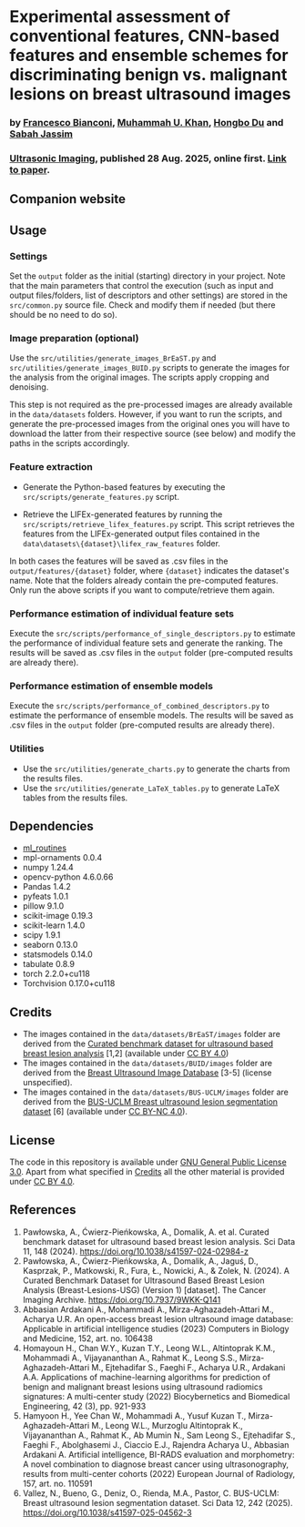 # Experimental assessment of conventional features, CNN-based features and ensemble schemes for discriminating benign vs. malignant lesions on breast ultrasound images

### by [Francesco Bianconi](www.bianconif.net), [Muhammah U. Khan](https://www.linkedin.com/in/usama-khan-0a509211a/), [Hongbo Du](https://www.buckingham.ac.uk/directory/mr-hongbo-du/) and [Sabah Jassim](https://www.buckingham.ac.uk/directory/professor-sabah-jassim/)

### [Ultrasonic Imaging](https://journals.sagepub.com/home/UIX), published 28 Aug. 2025, online first. [Link to paper]((https://doi.org/10.1177/01617346251362168)).

## Companion website

## Usage

### Settings
Set the `output` folder as the initial (starting) directory in your project. Note that the main parameters that control the execution (such as input and output files/folders, list of descriptors and other settings) are stored in the `src/common.py` source file. Check and modify them if needed (but there should be no need to do so).  

### Image preparation (optional)
Use the `src/utilities/generate_images_BrEaST.py` and `src/utilities/generate_images_BUID.py` scripts to generate the images for the analysis from the original images. The scripts apply cropping and denoising.

This step is not required as the pre-processed images are already available in the `data/datasets` folders. However, if you want to run the scripts, and generate the pre-processed images from the original ones you will have to download the latter from their respective source (see below) and modify the paths in the scripts accordingly.

### Feature extraction
- Generate the Python-based features by executing the `src/scripts/generate_features.py` script.

- Retrieve the LIFEx-generated features by running the `src/scripts/retrieve_lifex_features.py` script. This script retrieves the features from the LIFEx-generated output files contained in the `data\datasets\{dataset}\lifex_raw_features` folder.

In both cases the features will be saved as .csv files in the `output/features/{dataset}` folder, where `{dataset}` indicates the dataset's name. Note that the folders already contain the pre-computed features. Only run the above scripts if you want to compute/retrieve them again.

### Performance estimation of individual feature sets
Execute the `src/scripts/performance_of_single_descriptors.py` to estimate the performance of individual feature sets and generate the ranking. The results will be saved as .csv files in the `output` folder (pre-computed results are already there).

### Performance estimation of ensemble models
Execute the `src/scripts/performance_of_combined_descriptors.py` to estimate the performance of ensemble models. The results will be saved as .csv files in the `output` folder (pre-computed results are already there).

### Utilities
- Use the `src/utilities/generate_charts.py` to generate the charts from the results files.
- Use the `src/utilities/generate_LaTeX_tables.py` to generate LaTeX tables from the results files.

## Dependencies
- [ml_routines](https://github.com/bianconif/ml_routines)
- mpl-ornaments 0.0.4
- numpy 1.24.4
- opencv-python 4.6.0.66
- Pandas 1.4.2
- pyfeats 1.0.1
- pillow 9.1.0
- scikit-image 0.19.3
- scikit-learn 1.4.0
- scipy 1.9.1
- seaborn 0.13.0
- statsmodels 0.14.0
- tabulate 0.8.9
- torch 2.2.0+cu118
- Torchvision 0.17.0+cu118

## Credits
- The images contained in the `data/datasets/BrEaST/images` folder are derived from the [Curated benchmark dataset for ultrasound based breast lesion analysis](https://www.cancerimagingarchive.net/collection/breast-lesions-usg/) [1,2] (available under [CC BY 4.0](https://creativecommons.org/licenses/by/4.0/))
- The images contained in the `data/datasets/BUID/images` folder are derived from the [Breast Ultrasound Image Database](https://qamebi.com/breast-ultrasound-images-database/) [3-5] (license unspecified).
- The images contained in the `data/datasets/BUS-UCLM/images` folder are derived from the [BUS-UCLM Breast ultrasound lesion segmentation dataset](https://github.com/noeliavallez/BUS-UCLM-Dataset) [6] (available under [CC BY-NC 4.0](https://creativecommons.org/licenses/by-nc/4.0/deed.en)).

## License
The code in this repository is available under [GNU General Public License 3.0](https://www.gnu.org/licenses/gpl-3.0.txt). Apart from what specified in [Credits](#credits) all the other material is provided under [CC BY 4.0](https://creativecommons.org/licenses/by/4.0/).

## References
1. Pawłowska, A., Ćwierz-Pieńkowska, A., Domalik, A. et al. Curated benchmark dataset for ultrasound based breast lesion analysis. Sci Data 11, 148 (2024). https://doi.org/10.1038/s41597-024-02984-z
2. Pawłowska, A., Ćwierz-Pieńkowska, A., Domalik, A., Jaguś, D., Kasprzak, P., Matkowski, R., Fura, Ł., Nowicki, A., & Zolek, N. (2024). A Curated Benchmark Dataset for Ultrasound Based Breast Lesion Analysis (Breast-Lesions-USG) (Version 1) [dataset]. The Cancer Imaging Archive. https://doi.org/10.7937/9WKK-Q141
3. Abbasian Ardakani A., Mohammadi A., Mirza-Aghazadeh-Attari M., Acharya U.R. An open-access breast lesion ultrasound image database‏: Applicable in artificial intelligence studies (2023) Computers in Biology and Medicine, 152, art. no. 106438
4. Homayoun H., Chan W.Y., Kuzan T.Y., Leong W.L., Altintoprak K.M., Mohammadi A., Vijayananthan A., Rahmat K., Leong S.S., Mirza-Aghazadeh-Attari M., Ejtehadifar S., Faeghi F., Acharya U.R., Ardakani A.A. Applications of machine-learning algorithms for prediction of benign and malignant breast lesions using ultrasound radiomics signatures: A multi-center study (2022) Biocybernetics and Biomedical Engineering, 42 (3), pp. 921-933
5. Hamyoon H., Yee Chan W., Mohammadi A., Yusuf Kuzan T., Mirza-Aghazadeh-Attari M., Leong W.L., Murzoglu Altintoprak K., Vijayananthan A., Rahmat K., Ab Mumin N., Sam Leong S., Ejtehadifar S., Faeghi F., Abolghasemi J., Ciaccio E.J., Rajendra Acharya U., Abbasian Ardakani A. Artificial intelligence, BI-RADS evaluation and morphometry: A novel combination to diagnose breast cancer using ultrasonography, results from multi-center cohorts (2022) European Journal of Radiology, 157, art. no. 110591
6. Vallez, N., Bueno, G., Deniz, O., Rienda, M.A., Pastor, C. BUS-UCLM: Breast ultrasound lesion segmentation dataset. Sci Data 12, 242 (2025). https://doi.org/10.1038/s41597-025-04562-3
